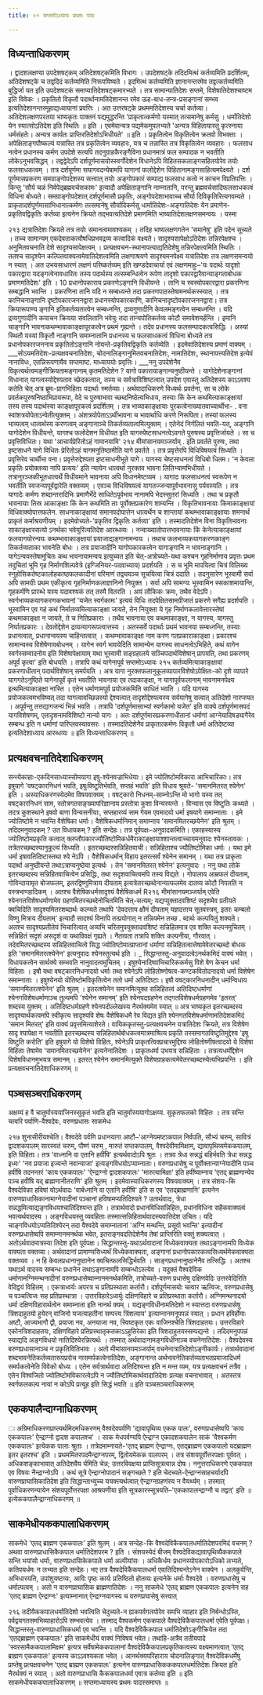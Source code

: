 ```yaml
---
title: ०१ सप्तमोऽध्यायः प्रथमः पादः

---
```

## विध्यन्ताधिकरणम्
 । द्वादशलक्षण्या उपदेशषट्कम् अतिदेशषट्कमिति विभागः । उपदेशषट्के तदिदमित्थं कर्तव्यमिति प्रदर्शितम्, अतिदेशषट्के च तद्वदिदं कर्तव्यमिति निरूपयिष्यते । इदमित्थं कर्तव्यमिति ज्ञानानन्तरमेव तद्वत्कर्तव्यमिति बुद्धिर्जा यत इति उपदेशषटकं समाप्यातिदेशषट्कमारभ्यते । तत्र सामान्यातिदेशः सप्तमे, विशेषातिदेशश्चाष्टम इति विवेकः । प्रकृतितो विकृतौ पदार्थानामतिदेशानन्त रमेव ऊह-बाध-तन्त्र-प्रसङ्गानां सम्भव इत्यतिदेशानन्तरमूहाद्यध्यायानां प्रवत्तिः । अत उत्तरषट्के प्रथममतिदेशस्य चर्चा कर्तव्या। 
अतिदेशलक्षणपरतया भाष्यकृतः पाक्तनं पद्यमुद्धरन्ति 
'प्राकृतात्कर्मणो यस्मात् तत्समानेषु कर्मसु । 
धर्मातिदेशो येन स्यात्सोऽतिदेश इति स्थितिः ॥ इति । एवमेवान्यत्र पद्यमेकमुपलभ्यते 
'अन्यत्र विहितायास्तु कृत्स्नाया धर्मसंहतेः। 
अन्यत्र कार्यतः प्राप्तिरतिदेशोऽभिधीयते' ॥ इति । प्रकृतित्वेन विकृतित्वेन क्रतवो विभक्ताः । अपेक्षिताङ्गपौष्कल्यं यत्रास्ति तत्र प्रकृतित्वेन व्यवहारः, यत्र च तन्नास्ति तत्र विकृतित्वेन व्यवहारः । फलसाध नत्वेन प्रधानस्य कर्मण उपदेशे सत्यपि तदनुग्राहकैरङ्गैविना प्रधानमात्रं फल सम्पादक न भवतीति लोकेऽनुभवसिद्धम् । तद्वद्वेदेऽपि दर्शपूर्णमासयोस्स्वर्गोदेशेन विधानेऽपि विहितसकलाङ्गसहितयोरेव तयोः फलसाधकत्वम् । तत्र दर्शपूर्णमा सयागवदन्येषामपि यागानां फलोद्देशेन विहितानामङ्गसाहित्यमपेक्ष्यते । दर्श पूर्णमासप्रकरण समग्राङ्गोपदेशस्य सत्त्वात् तयोः अङ्गोपकारं सम्पाद्य फलसाध कत्वे न काचन विप्रतिपत्तिः । किन्तु 'सौर्य चळं निर्वपेद्ब्रह्मवर्चसकामः' इत्यादौ अपेक्षिताङ्गानि नाम्नातानि, परन्तु ब्रह्मवर्चसादिफलसाधकत्वं विधिना बोध्यते। समग्राङ्गोपदेशात् दर्शपूर्णमासौ प्रकृतिः, अङ्गोपदेशाभावाच्च सौर्या दिविकृतिरित्यगवम्यते । प्राकृतादर्शपूर्णमासाभिधानात्कर्मणः तत्समानेषु सौर्यादिकर्मसु धार्मातिदेशः-अङ्गातिदेशः येन प्रमाणेन-प्रकृतिवद्विकृतिः कर्तव्या इत्यनेन क्रियते तद्भवत्यतिदेशे प्रमाणमिति भाष्यातिदेशलक्षणसमन्वयः । यस्मा 

२१३ द्यत्रातिदेशः क्रियते तत्र तयोः समानत्वमावश्यकम् । तदिह भाष्यलक्षणगतेन 'समानेषु' इति पदेन सूच्यते । तच्च सामान्यम् एकदेवताकत्वौषधिप्रभवद्रव्य कत्वादिकं वक्ष्यते। सादृश्यसापेक्षोऽतिदेशः तन्निरपेक्षश्च । अनुमितवचनाति देशे सादृश्यसापेक्षत्वम् । प्रत्यक्षवचन-स्थानापत्याद्यतिदेशेषु तन्निरपेक्षत्वमिति स्थितिः । ततश्च सादृश्येन कल्पितवाक्यत्वमेवातिदेशत्वमिति लक्षणाश्रयणे सादृश्यमनपेक्ष्य यत्रातिदेशः तत्र लक्षणसमन्वयो न स्यात् । अत उभयसाधारणं लक्षणं परिष्कर्तव्यम् इति खण्डदेवाचार्या एवं लक्षणमाहुः–'यः पदार्थः यादृशो पकारद्वारा यदङ्गत्वेनावधारितः तस्य पदार्थस्य तत्सम्बन्धित्वेन रूपेण तादृशो पकारद्वारैवान्याङ्गताबोधक प्रमाणमतिदेशः' इति । 10 प्रधानोपकाराय प्रकरणेऽङ्गानि विधीयन्ते । तानि च स्वस्वोपकारद्वारा प्रकरणिना सम्बद्धानि भवन्ति । प्रकरणिना तानि यदि न सम्बध्यन्ते तदा प्रकरणपाठस्तेषामनर्थकस्स्यात् । तत्र कानिचनाङ्गानि दृष्टोपकारजननद्वारा प्रधानस्योपकारकाणि, कानिचनादृष्टोपकारजननद्वारा। तत्र क्रियारूपाण्य ङ्गानि इतिकर्तव्यतात्वेन सम्बध्नन्ति, द्रव्यगुणादीनि केवलमङ्गत्वेन सम्बध्नन्ति । यदि द्रव्यगुणादीनि कयाचन क्रियया संवलितानि भवेयुः तदा तान्यपोतिकर्तव्य कोटौ समावेशमर्हन्ति । इमानि चाङ्गानि भावनाकथम्भावाकाङ्क्षापूरकत्वेन प्रथमं गृह्यन्ते । तदेव प्रधानस्य फलसम्पादकत्वसिद्धिः । अस्यां स्थितौ यस्यां विकृतौ नाङ्गानि समाम्नातानि प्रधानस्य च फलसाधकत्वं विधिना बोध्यते तत्र प्रधानोपकारजननाय प्रकृतितोऽङ्गानि नोयन्ते-प्रकृतिवद्विकृतिः कर्तव्येति । इदमेवातिदेशस्य प्रमाणं वाक्यम् । 
___सोऽयमतिदेशः-प्रत्यक्षवचनातिदेशः, चोदनालिङ्गानुमितवचनातिदेशः, नामातिदेशः, स्थानापत्त्यतिदेश इत्येवं नानाविधः, एतन्निरूपणायैव सप्तमाष्ट. माध्याययोः प्रवृत्तिः। 
___ननु उपदेशेनैव विकृत्यर्थत्वमङ्गीक्रियतामङ्गानाम् कृतमतिदेशेन ? यागो पकारायाङ्गान्यनुष्ठीयन्ते । यागोदेशेनाङ्गानां विधानात् यागत्वस्योद्देश्यताव च्छेदकत्वात्, तस्य च सर्वत्राविशिष्टत्वात् उपदेश एवास्तु अतिदेशस्य काऽऽवश्य कतेति चेत् अत्र ब्रूमः-प्रागभिहिताः पदार्थाः स्मर्तव्याः। अर्थवादाधिकरणे विध्यर्थः प्रवर्तना, सा च लोके प्रवर्तकपुरुषनिष्ठाभिप्रायरूपा, वेदे च पुरुषाभावा च्छब्दनिष्ठेत्यभिधाय, तस्याः किं केन कथमित्याकाङ्क्षायां तस्य तस्य पदार्थस्या काङ्क्षापूरकत्वं प्रदर्शितम् । तत्र भाव्याकाङ्क्षायाः पूरकत्वेनाख्यातवाच्यार्थीभा- . वना स्वांशत्रयोपेताऽन्वेतीत्युक्तम् । अंशत्रयोपेताऽऽर्थीभावना च भावार्थाधि करणे निरूपिता। तस्यां फलस्य भाव्यत्वम् धात्वर्थस्य करणत्वम् अङ्गानाञ्चे तिकर्तव्यतात्वमित्युक्तम् । एतेनेदं निर्गलितं भवति-यत्, अङ्गानि यागोदेशेन विधीयन्ते, यागश्च फलोदेशन विधीयत इति यागस्येष्टसाधनत्वेऽवगते पुरुषस्य प्रवृत्तिर्जायते । सा च प्रवृत्तिविधितः। यथा 'आचार्यप्रेरितोऽहं गामानयामि' 
२१४ 
मीमांसानयमञ्जर्याम् . इति प्रवर्तते पुरुषः, तथा इष्टसाधने यागे विधितः प्रेरितोऽहं यागमनुतिष्ठामीति यागे प्रवर्तते । तत्र प्रवृत्तेरपि विधिविषयत्वं सिध्यति । प्रवृत्तिरेव चार्थीभा वना। प्रवृत्तेरुद्देश्यता इष्टसाधनीभूते यागे। यागस्य चेष्टसाधनत्वं विधिबो धितम। 'न केवला प्रकृतिः प्रयोक्तव्या नापि प्रत्ययः' इति न्यायेन धात्वर्था नुरक्तव भावना लितिभ्यामभिधीयते । तत्रानुरञ्जकीभूतधात्वर्थे विधीयमाने भावनाया अपि विधानमेष्टव्यम । यागादः फलसाधनत्वं स्वरूपेण न भवतीति स्वजन्यापूर्वद्वारेति वक्तव्यम् । एवञ्च विधिविषयत्वं यागतज्जन्यापूर्वभावनासु पर्यवस्यति । तत्र यागादेः कर्मणः शब्दान्तरादिभिः प्रमाणैर्भेदे साधितेऽपूर्वभाव नानामपि भेदस्सुतरां सिध्यति । तथा च प्रकृतौ भावनायाः तिस्र आकाङ्क्षाः किं केन कथमिति ताः पूर्वोक्तप्रकारेण शाम्यन्ति । विकृतिभावनायाः किमाकाङ्क्षायां विधिवाक्योपात्तफलेन. साधनाकाङ्क्षायां समानपदोपात्तेन धात्वर्थेन च शान्तायां कथम्भावाकाङ्क्षायाः शमनार्थं प्राकृतं कर्माश्रयणीयम् । इदमेवोच्यते-'प्रकृतिव द्विकृतिः कर्तव्या' इति । तस्मादतिदेशेन विना विकृतिभावनाः साकाङ्क्षास्सत्यो ऽनर्थका भवेयुरित्यतिदेश आरब्धव्यः । 
नन्वाख्यातोपात्तभावनायाः किं केनेत्याकाङ्क्षायां फलयागयोरन्वयः कथम्भावाकाङ्क्षायां प्रयाजाद्यङ्गानामन्वयः । तथाच फलभाव्यकयागकरणकाङ्ग तिकर्तव्यताका भावनेति बोधः । तत्र प्रयाजादीनि यागोपकारकत्वेन यागाङ्गानि न भावनाङ्गानि । यागेऽन्वयस्तेषामुचितः कथ भावनायामन्वय इत्युच्यत इति चेत्-अत्रोच्यते-यथा कश्चन गृहनिर्माणाय प्रवृत्तः प्रथम तदुचितां भूमि गृह निर्माणशिल्पवेत्रे (इग्जिनियर-पदवाच्याय) प्रदर्शयति । स च भूमि मापयित्वा चित्रं विलिख्य स्नुहोसिकतेष्टकालोहकाष्ठफलकादीनां परिमाणं तद्व्ययञ्च सूचयित्वा चित्रं ददाति । तदनुसारेण भूस्वामी सर्वा अपि सामग्रीः प्रथम एकीकृत्य गृहनिर्माणकलाज्ञानिनो नियुक्त । सर्वा अपि सामग्यः भूस्वामिन स्सकाशमायान्ति, गृहकर्मणि प्रारब्धे यस्य यदावश्यकं तत् तस्मै वितरति । अयं लौकिकः क्रमः, तथैव वेदेऽपि। स्वर्गभाव्यकयागकरणकभावनां 'यजेत स्वर्गकामः' इत्ययं विधिः तदपेक्षितसामग्रीजातं प्रकरणे सगैह्य प्रदर्शयति । भूस्वामिन एव गहं कथं निर्मातव्यमित्याकाङ्क्षा जायते, तेन नियुक्ता ये गृह निर्माणकलावेत्तारस्तेषां कथमाकाङ्क्षा न जायते, ते च नितिप्रकाराः । तथैव भावनाया एव कथमाकाङ्क्षा, न यागस्य, यागस्तु निर्घातप्रकारः । देवतोद्देशेन द्रव्यत्यागरूपत्वात्तस्य । अतस्सर्वे पदार्थाः प्रथमं भावनया सम्बध्नन्ति, तस्याः प्रधानत्वात्, प्रधानान्वयस्य चाहिन्तत्वात् । कथम्भावाकाङ्क्षा नाम करण गतप्रकाराकाङ्क्षा। प्रकारश्च सामान्यस्य विशेषेणावबोधनम् । यागेन स्वर्ग भावयेदिति सामान्येन यागस्य साधनत्वेऽभिहिते, कथं यागेन स्वर्गस्सम्वादनोय इति विशेषापेक्षायाम् यथा भूस्वामी सङ्ग्रहालये सञ्चिपदार्थविशेषान् प्रापयति, तथा प्रकरणम् अपूर्वं कृत्वा' इति बोधयति । तत्रापि कथं यागेनापूर्व 
सप्तमोऽध्यायः 
२१५ कर्तव्यमित्याकाङ्क्षायां प्रकरणाधीतान् पदार्थविशेषान् समर्पयति । अत्र यागा नुरक्तफलानुकूलव्यापारविशेषोऽपेक्षितः-को दृशे व्यापारे यागगतेऽनुष्ठिते यागेनापूर्वं कृतं भवतीति भावनाया एव तदाकाङ्क्षा, न यागापूर्वफलानाम् भावनामनपेक्ष्य इत्थमित्याकाङ्क्षा नास्ति । एतेन धर्माणामपूर्व प्रयोजकमिति साधितं भवति । यदि यागस्य प्रयोजकत्वमभविष्यत् तदा यागत्वावच्छिन्नस्यो द्देश्यत्वात् तादृशोद्देश्यत्वस्य सर्वयागेषु सत्वात् अतिदेशो नारप्स्यत । अपूर्वन्तु तत्तद्यागजन्यं भिन्नं भवति । तत्रापि 'दर्शपूर्णमासाभ्यां स्वर्गकामो यजेत' इति वाक्ये दर्शपूर्णमासपदं यागविशेषणम्, एतादृशनामविशिष्टो नान्यो यागः । अतः दर्शपूर्णमासप्रकरणाधीतानां धर्माणां आग्नेयादिषड्यागैरेव सम्बन्ध इति न धर्माणां पारिप्लवस्यावसरः । तस्मादतिदेशेनैव प्राकृतात्कर्मणः विकृतौ धर्मा अतिदेष्टव्या इत्यतिदेशाध्याय आरब्धव्यः ॥ 
इति विध्यन्ताधिकरणम् ॥ 

## प्रत्यक्षवचनातिदेशाधिकरणम्
 सन्त्येकाहाः-एकदिनसाध्यास्सोमयागा इषु-श्येनवज्राभिधेयाः। इमे ज्योतिष्टोमविकारा आभिचारिकाः। तत्र इषुयागे 'वषट्कारनिधनं भवति, इषुःविष्टुतिर्भवति, सप्तहं भवति' इति विधाय श्रूयते- 'समानमितरत् श्येनेन' इति । अस्याधिकरणस्येदमेव विषयवाक्यम् । वषट्कारो निधनम्-साम्नोऽन्ति मो भागो यस्य तत् वषट्कारनिधनं साम, स्तोत्रगतसङ्ख्यापरिज्ञानाय प्रस्तोत्रा कुशा विन्यस्यन्ते । विन्यास एव विष्टुतिः कथ्यते । तदत्र कुशस्थाने इषवो बाणा विन्यसनीयाः, सप्तहारव्यं साम गेयम एवमादयो धर्मा इषयागे समाम्नाताः । इमे ज्योतिष्टोमे न भवन्ति वैशेषिका धर्माः। वैशेषिकधर्मानिमान् समाम्नाय 'समानमितरच्छयेनेन' इति श्रुतम् । तदिदमनुवादकम् ? उत विधायकम् ? इति सन्देहः। 
तत्र पूर्वपक्षः-अनुवादकमिति। एकाहस्यास्य ज्योतिष्टोमप्रकृति कत्वात् क्लप्तौपकारज्यौतिष्टोमिकर्धमैराकाङ्क्षायाश्शान्तत्वाच्चायमनुवादः श्येनस्तावकः । तत्रेतरच्छब्दस्यानुकूल्यं सिध्यति । इतरच्छब्दस्सन्निहितवाची। सन्निहिताश्च ज्यौतिष्टोमिका धर्माः । यथा इमे धर्मा इषावतिदिष्टास्तथा श्ये नेऽपि । वैशेषिकधर्मान् विहाय इतरत्सर्वं श्येनेन समानम् । यथा तत्र प्राकृताः पदार्था अनुष्ठीयन्ते तथाऽत्राप्यनुष्ठेया इत्यर्थः । तेन 'समानमितरत् श्येनेन' इत्यनुवादः । ननु यथा लोके इतरच्छब्दस्य सन्निहितवाचित्वेन प्रसिद्धिः, तथा सदृशवाचित्वमपि तस्य विद्यते । गोपालाय आम्रफलं दीयताम्, गोविन्दायामृत बोजफलम्, इतरद्विष्णुमित्राय दीयताम् इत्यत्रेतरच्छब्देनान्यत्फलमेव दातव्य कोटौ निपतति न वस्त्रभाण्डादिकम् । अतश्च वैशेषिकधर्मसादृश्यं वैशेषिकधर्म 
R२१६ 
मीमांसानयमञ्जर्याम् एवेति श्येनगतविशेषधर्माणामेव ग्रहणमितरच्छब्देनोचितमिति चेत्-सत्यम्; यद्यप्युक्तादवशिष्टं सदृशमेव प्रतीयते क्वचिदिति सादृश्यमितरशब्दार्थः कल्प्यते तथापि 'देवदत्ताय क्षौमं दीयताम् यज्ञदत्ताय सूतवस्त्रम्, इतरः कम्बलो विष्णु मित्राय दीयताम्' इत्यादौ सादश्यं विनापि तत्प्रयोगात् न तन्नियमेन तच्छ . ब्दार्थः कल्पयितुं शक्यते। अतश्च सादृश्यप्रतीतेयं भिचारित्वात् अव्यभि चरितमुपयुक्तादवशिष्टं सन्निहितमात्र एव शक्ति कल्पनमुचितम् । सन्निहितं सदृशं असदृशं वा यथाविवक्षं गृह्यते । नैतावता तत्रापि शक्तिः कल्पनीया, गौरवात् । तदेवमितरच्छब्दस्य सन्निहितवाचित्वे सिद्ध ज्योतिष्टोमात्प्राप्तानां धर्माणां सन्निहितत्वात्तेषामेवेतरच्छब्दो बोधक इति 'समानमितरत्श्येनेन' इत्यनुवादः श्येनस्तुत्यर्थ इति । 
_ सिद्धान्तस्तु-अनुवादत्वेऽनर्थकमिदं वाक्यं भवेत् । विधायकत्वेन सार्थक्ये सम्भवति नानुवादत्वमुचितम् । इषुश्येनादिष्वाभिचारिककर्मसु विशे षेण केचन धर्मा विहिताः । इषौ यथा वषट्कारनिधनादयो धर्माः तथा श्येनेऽपि लोहितोष्णोषत्व-कण्टकवितोदनादयो धर्मा विशेषेण समाम्नाताः । इषुश्येनयो 
यॊतिष्टोमविकृतित्वेन ततो धर्मा अतिदिष्टाः। इषौ वषट्कारनिधनादीन् धर्मान्विधाय 'समानमितरत्श्येनेन' इति श्रुतम् । इतरत्श्येनेन समानमित्युक्त सन्निहितत्वं अतिदिष्टधर्माणां श्येनगविशेषधर्माणाञ्च तुल्यमपि 'श्येनेन समानम्' इति श्येनपदग्रहणेन तद्गतविशेषधर्मग्रहणमेव 'इतरत्' शब्दस्य युक्तम् । अतिदिष्टधर्मग्रहणे श्येनपदोल्लेखस्य नैरर्थक्यमेव स्यात् ॥ 
अत्र भाष्यकृत इतरच्छब्दस्य सादृश्यार्थकत्वमपि स्वीकृत्य सादृश्यवि शेषः वैशेषिकधमै रेव विद्यत इति श्येनगतविशेषधर्माणामतिदेशकमिदं 'समान मितरत्' इति वाक्यं प्रवृत्तमित्याशेरते। 
वायिककृतस्तु-प्रत्यक्षवचनेन यत्रातिदेशः क्रियते, तत्र विशेषेण सादृ श्यापेक्षा न भवतीति इतरच्छब्दस्य सन्निहितार्थबोधकत्वमात्रमाश्रित्य प्रकृति तस्समागतविष्टुतिमुद्देश्य 'इषु विष्टुति करोति' इति इषुयागे यो विशेषो विहितः, श्येनेऽपि प्राकृतत्विक्प्रचारमुद्दिश्य लोहितोष्णीषत्वादयो ये विशेषा विहिताः तेषामेव 'समानमितरच्छयेनेन' इत्यनेनातिदेशः । प्राकृतधर्मा उभयत्र सन्निहिताः । तत्रत्यधर्मोद्देशेन विशेषविधानमुभयत्र समानम् । इतरत् श्येनेन समानमित्युक्ते विशेषग्राहकत्वमेवेतरच्छब्दस्येत्यभिप्रयन्ति । 
इति प्रत्यक्षवचनातिदेशाधिकरणम् ॥ 

## पञ्चसञ्चराधिकरणम्
 अक्षय्यं ह वै चातुर्मास्ययाजिनस्सुकृतं भवति इति चातुर्मास्ययागोऽक्षय्य. सुकृतफलको विहितः । तत्र सन्ति चत्वरि पर्वाणि-वैश्वदेवः, वरुणप्रधासः साकमेधः 

२१७ शुनासीरीयश्चेति। वैश्वदेवे पर्वणि प्रधानयागा अष्टौ–'आग्नेयमष्टाकपाल निर्वपति, सौभ्यं चरुम्, सावित्रं द्वादशकपालम् सारस्वतं चरुम्, पौष्णं चरुम् , मारुतं सप्तकपालम्, वैश्वदेवीमामिक्षाम्, द्यावापृथिव्यमेककपालम्, इति विहिताः। तत्र 'वाध्नानि वा एतानि हवींषि' इत्यर्थवादोऽपि श्रुतः । तत्रव त्रेधा सन्नद्धं बहिर्भवति त्रेधा सन्नद्ध इध्मः' 'नव प्रयाजा इज्यन्ते नवान्याजा' इत्यङ्गविधयोऽप्याम्नाताः। वरुणप्रधासेषु च पूर्वोक्तान्याग्नेयादीनि पञ्च हवींषि तदनन्तरं 'काय एककपालः' 'ऐन्द्राग्नो द्वादशकपालः' 'मारुत्यामिक्षा' इति हवींष्याम्नाय 'एतद् ब्राह्मणान्येव पञ्च हवींषि यद् ब्राह्मणानीतराणि' इति श्रुतम् । इदमेवास्याधिकरणस्य विषयवाक्यम् । तत्र संशयः-कि वैश्वदेविका हविषां योऽर्थवादः 'वार्बध्नानि वा एतानि हवींषि' इति स एव 'एतद्ब्राह्मणानि' इत्यनेन वारुणप्राधासिकानामाग्नेयादीनां पञ्चानां हविषामप्यतिदिश्यते ? उतार्थवादः, त्रेधा सन्नद्धमित्याद्यङ्गविधयश्चातिदिश्यन्त इति । 
तत्रार्थवादो प्रधानविधिसन्निहितः, प्रधानविधिना सहैकवाक्यत्वं भवत्यर्थवादस्य । अङ्गविधयस्तु व्यवहिताः तस्मात्सन्निहितार्थवादस्यवातिदेश उचितः। यदि चाङ्गविधयोऽप्यतिदिश्येरन् तदा वैश्वदेवे समाम्नातानां 'अग्नि मन्थन्ति, प्रसूवो भवन्ति' इत्यादीनां वरुणप्रधासेष्वपि समाम्नानमनर्थक भवेत, इतराङ्गवदतिदेशेनैव तेषां प्राप्तिरिति वक्तुं शक्यत्वात् । अतोऽर्थवादमात्रस्या तिदेश इति पूर्वपक्षः। 
सिद्धान्तस्तु-यथाऽर्थवादानां विध्येकवाक्यता तथाऽङ्गानामपि विध्येक वाक्यता वक्तव्या। अर्थवादानां प्रामाण्यसिध्यर्थं विध्येकवाक्यता, अङ्गानां प्रधानोपकारकत्वसिध्यर्थमेकवाक्यता वक्तव्यव । न हि केवलप्रधानानुष्ठानेन क्वचित्फलसिद्धिर्भवति । साङ्गप्रधानानुष्ठानेनैव तत्सिद्धिः । अतश्च यथाऽर्थ वादस्य सम्बन्धः प्रधानेन तथाऽङ्गानामपि सम्बन्धोऽस्त्येव । यदुक्तं वैश्वदेविक धर्माणामग्निमन्थनादीनां वरुणप्रधासेष्वाम्नानमनर्थकमिति, तत्रोच्यते-वरुण प्रधासेषु दक्षिणवेदिः उत्तरवेदिरिति वेदिद्वयं विहितम् । एकत्राध्वर्यः अपरत्र च प्रतिप्रस्थाता कर्तारौ। दर्शपूर्णमासयोः चत्वार ऋत्विजः, वरुणप्रधासेषु च पञ्चत्विजः सह प्रतिप्रस्थात्रा । उत्तरविहारेऽध्वर्युः दक्षिणविहारे च प्रतिप्रस्थाता कर्तारौ। अग्निमन्थनादयो धर्मा दक्षिणविहारार्थत्वेन समाम्नाता इति नानर्थ क्यम् । यद्यङ्गविधीनामतिदेशो न स्यात्तदा वरुणप्रधासेषु त्रिंशदाहुतयो हुयेरन् वाजिनो यजत्याहतीनां सम्पत्त्य त्रिंशत्वाय' इत्याम्नानमनूपपन्नं स्यात् । प्रधान हविर्होमाः अष्टौ, आज्यभागौ द्वौ, प्रयाजा नव, अनयाजा नव, स्विष्टकृत एकः वाजिनश्चेति त्रिंशदाहतयः। उत्तरविहारे एकोनत्रिशदाहतयः, दक्षिणविहारे प्रतिप्रस्थातृकतकाऽऽहुतिरेका इति त्रिशदाहुतयस्सम्पद्यन्ते । तदिदमनुपपन्नं स्याद्यदि अङ्गविधयो नातिदिश्येरन्नित्यर्थः । तस्मात् अर्थवादानामङ्गविधीनाञ्च वचनेनातिदेशः । वैश्वदेवस्य बरुणप्रधासानाञ्च न प्रकृतिवितिभावः । अतो 
मीमांसानयमञ्जर्याम् वचनेनात्रातिदेशोऽङ्गीकार्यः। तत्रार्थवादानां शब्दभावनेतिकर्तव्यतारूपप्ररोच नासमर्पकत्वेनातिदेशः, अङ्गानान्त अर्थभावनेतिकर्तव्यताभतप्रयाजादिधर्म समर्पकत्वेनेति विवेको बोध्यः । एतेन सर्वत्रार्थवादा अतिदिश्यन्त इति न मन्त व्यम, यत्र प्रत्यक्षवचनं तत्रैव । एतेन विश्वजितो ज्योतिष्टोमविकारत्वेऽपि न ज्यौतिष्टोमिकार्थवादातिदेशः प्रत्यक्ष वचनाभावात् । अतस्तत्र स्वर्गफलकल्प नायां न कोऽपि प्रत्यूह इति सिद्धं भवति ॥ 
इति पञ्चसञ्चराधिकरणम् 

## एककपालैन्दाग्नाधिकरणम्
 ः अग्रिमाधिकरणप्राप्त्यर्थमिदमधिकरणम् वैश्वदेवपर्वणि 'द्यावापृथिव्य एकक पालः', वरुणप्रधासेष्वपि 'काय एककपालः' ऐन्द्राग्नो द्वादश कपालश्च' । साक मेधपर्वण्यपि ऐन्द्राग्न एकादशकपालेन साकं 'वैश्वकर्मण एककपालः' इत्येकक पालाः श्रुताः । तत्रेदमाम्नायते-'एतद् ब्राह्मण ऐन्द्राग्नः, एतद्ब्राह्मण एककपालो यदब्राह्मण इतर इतरश्च' इति । प्रथममितरपदमैन्द्राग्नपरम्, द्वितोयमेकक पालपरम् । तत्र संशयपूर्वोत्तरपक्षाः पूर्ववत् । अधिकशङ्काभावात् अतिदेशवैय र्यमिति चेन्न; उत्तरविवक्षया प्राप्तिसूत्रत्वान्न दोषः। ननुत्तराधिकरणे एककपाल एव विषयः नैन्द्राग्नोऽपि । कथं सूत्रे ऐन्द्राग्नोपादानं सङ्गच्छते ? इति चेदच्यते-ऐन्द्राग्नसाहचर्यादपि वारुणप्राघासिकातिदेश इति सिद्धान्ताभ्युच्च ययक्त्त्यर्थत्वात् ऐन्द्राग्नग्रहणंस्य न वैयर्थ्यम् । तस्मात् पूर्वाधिकरणन्यायेन संशयपूर्वोत्तरपक्षा आश्रयणीया इति सूत्रकारस्सूत्रयति–'एककापालन्द्राग्नौ 
च तद्वत्' इति ॥ 
इत्येककपालैन्द्राग्नाधिकरणम् ॥ 

## साकमेधीयककपालाधिकरणम्
 साकमेधे 'एतद् ब्राह्मण एककपालः' इति श्रुतम् । अत्र सन्देहः-कि वैश्वदेविकैकपालधर्मातिदेशपरमिदं वचनम् ? अथवा वारुणप्राधासिकैकपाल धर्मातिदेशपरम ? इति । संशयस्येदं बीजम् वैश्वदेविकद्यावापृथिव्यैककपाले सन्ति भयांसो धर्माः, वारुणप्रधासिकेकपाले धर्मा अल्पीयांसः । अधिकैर्धमः प्रधानस्योपकारोऽधिको लभ्यते, कतिपयर्धमः न लभ्यत इति सन्देहः। भए तत्र वैश्वदेविकैकपालधर्मा एवातिदिश्यन्तेऽनेन वाक्येन । अलकुर्वन्ति, अभिधारयति, उपांशुयष्टव्यः, आविः पृष्ठः कार्यः प्रतिष्ठितो होतव्यः इत्यनेके धर्माः वैश्वदेवे । वरुणप्रधासेषु च धर्माल्पत्वम् । अतो न वारुणप्राघासिक ब्राह्मणातिदेशः । ननु साकमेधे 'एतद् ब्राह्मण एककपालः इत्यनेन सह 'एतद् ब्राह्मण ऐन्द्राग्नः' इत्याम्नानात् ऐन्द्राग्नयागस्य च वरुणप्रघासेषु सत्त्वात् 

२१६ तदीयैककपालधर्मातिदेशो भवत्विति चेदुच्यते-न ह्यकपर्वगतयोरेव समभि व्याहार इति निर्बन्धोऽस्ति, पर्वद्वयगतसमभिव्याहारोऽपि सम्भवत्येव । तस्माद् वैश्वकर्मण एककपाले वैश्वदेविकैकपालधर्मा एवेति पूर्वपक्षः। 
सिद्धान्तस्तु-वारुणप्राधासिकधर्मा एव भवन्ति । यदि वैश्वदेविकैकपाल धर्मातिदेशोऽङ्गीक्रियेत तदा 'एतद्ब्राह्मण एककपालः' इति साकमेधीयं वाक्यं निविषयं भवेत। तथाहि-अत्रैव ततीयपादे 'स्वरसामैककपालामिक्षम' इत्यत्र सर्वेषामेककपालानां वैश्वदेविकैकपालप्रकृतिकत्वस्य वक्ष्यमाणत्वात् 'एतद् ब्राह्मण एककपालः' इत्यस्य काऽऽवश्यकता भवेत् । आनर्थक्यपरिहाराय चोदनालिङ्गात् वैश्वदेविकधर्मेषु प्राप्तेषु प्रत्यक्षवचनेन 'एतद् ब्राह्मण एककपालः' इत्यनेन वारुणप्राधासिकककपालधर्मातिदेशः क्रियत इति नैरर्थक्यं न स्यात् । 
अतो वारुणप्राधासि कैककपालधर्मा एवात्र कर्तव्या इति ॥ 
इति साकमेधीयककपालाधिकरणम् ॥ सप्तमाध्यायस्य प्रथमः पादस्समाप्तः ॥ 